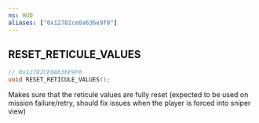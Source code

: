 ```yaml
---
ns: HUD
aliases: ["0x12782ce0a636e9f0"]
---
```

## RESET_RETICULE_VALUES

```c
// 0x12782CE0A636E9F0
void RESET_RETICULE_VALUES();
```

Makes sure that the reticule values are fully reset (expected to be used on mission failure/retry, should fix issues when the player is forced into sniper view)

